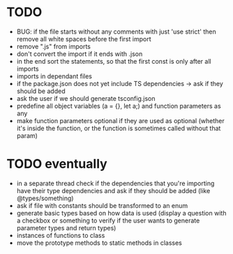 # TODO

* BUG: if the file starts without any comments with just 'use strict' then remove all white spaces before the first import
* remove ".js" from imports
* don't convert the import if it ends with .json
* in the end sort the statements, so that the first const is only after all imports
* imports in dependant files 
* if the package.json does not yet include TS dependencies -> ask if they should be added
* ask the user if we should generate tsconfig.json
* predefine all object variables (a = {}, let a;) and function parameters as any
* make function parameters optional if they are used as optional (whether it's inside the function, or the function is sometimes called without that param)

# TODO eventually
* in a separate thread check if the dependencies that you're importing
have their type dependencies and ask if they should be added (like @types/something)
* ask if file with constants should be transformed to an enum
* generate basic types based on how data is used 
(display a question with a checkbox or something to verify if the user wants to generate parameter types and return types)
* instances of functions to class
* move the prototype methods to static methods in classes
